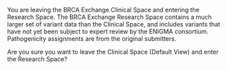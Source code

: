 You are leaving the BRCA Exchange Clinical Space and entering the Research Space.  The BRCA Exchange Research Space contains a much larger set of variant data than the Clinical Space, and includes variants that have not yet been subject to expert review by the ENIGMA consortium. Pathogenicity assignments are from the original submitters.

Are you sure you want to leave the Clinical Space (Default View) and enter the Research Space?